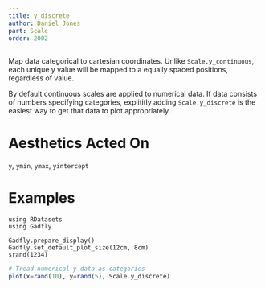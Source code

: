 ```yaml
---
title: y_discrete
author: Daniel Jones
part: Scale
order: 2002
...
```


Map data categorical to cartesian coordinates. Unlike `Scale.y_continuous`, each
unique y value will be mapped to a equally spaced positions, regardless of
value.

By default continuous scales are applied to numerical data. If data consists of
numbers specifying categories, explititly adding `Scale.y_discrete` is the
easiest way to get that data to plot appropriately.

# Aesthetics Acted On

`y`, `ymin`, `ymax`, `yintercept`

# Examples

```{.julia hide="true" results="none"}
using RDatasets
using Gadfly

Gadfly.prepare_display()
Gadfly.set_default_plot_size(12cm, 8cm)
srand(1234)
```

```julia
# Tread numerical y data as categories
plot(x=rand(10), y=rand(5), Scale.y_discrete)
```


